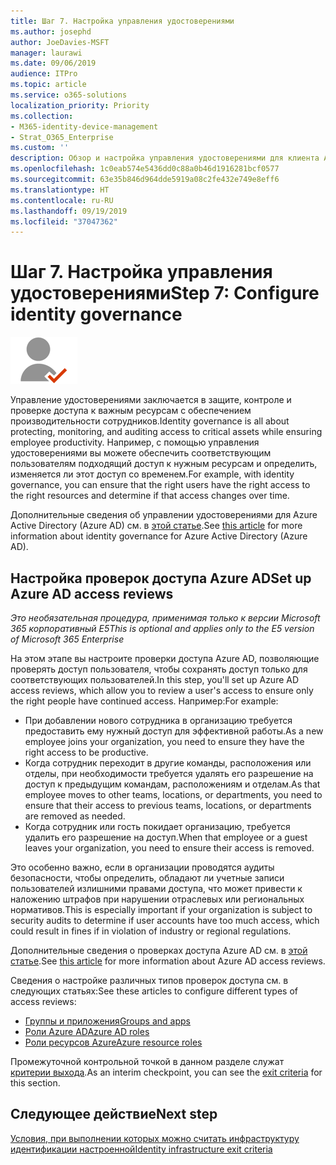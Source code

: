 ```yaml
---
title: Шаг 7. Настройка управления удостоверениями
ms.author: josephd
author: JoeDavies-MSFT
manager: laurawi
ms.date: 09/06/2019
audience: ITPro
ms.topic: article
ms.service: o365-solutions
localization_priority: Priority
ms.collection:
- M365-identity-device-management
- Strat_O365_Enterprise
ms.custom: ''
description: Обзор и настройка управления удостоверениями для клиента Azure AD.
ms.openlocfilehash: 1c0eab574e5436dd0c88a0b46d1916281bcf0577
ms.sourcegitcommit: 63e35b846d964dde5919a08c2fe432e749e8eff6
ms.translationtype: HT
ms.contentlocale: ru-RU
ms.lasthandoff: 09/19/2019
ms.locfileid: "37047362"
---
```

# <a name="step-7-configure-identity-governance"></a><span data-ttu-id="9b75c-103">Шаг 7. Настройка управления удостоверениями</span><span class="sxs-lookup"><span data-stu-id="9b75c-103">Step 7: Configure identity governance</span></span>

![](./media/deploy-foundation-infrastructure/identity_icon-small.png)

<span data-ttu-id="9b75c-104">Управление удостоверениями заключается в защите, контроле и проверке доступа к важным ресурсам с обеспечением производительности сотрудников.</span><span class="sxs-lookup"><span data-stu-id="9b75c-104">Identity governance is all about protecting, monitoring, and auditing access to critical assets while ensuring employee productivity.</span></span> <span data-ttu-id="9b75c-105">Например, с помощью управления удостоверениями вы можете обеспечить соответствующим пользователям подходящий доступ к нужным ресурсам и определить, изменяется ли этот доступ со временем.</span><span class="sxs-lookup"><span data-stu-id="9b75c-105">For example, with identity governance, you can ensure that the right users have the right access to the right resources and determine if that access changes over time.</span></span>

<span data-ttu-id="9b75c-106">Дополнительные сведения об управлении удостоверениями для Azure Active Directory (Azure AD) см. в [этой статье](https://docs.microsoft.com/azure/active-directory/governance/identity-governance-overview).</span><span class="sxs-lookup"><span data-stu-id="9b75c-106">See [this article](https://docs.microsoft.com/azure/active-directory/governance/identity-governance-overview) for more information about identity governance for Azure Active Directory (Azure AD).</span></span>

<a name="identity-access-reviews"></a>
## <a name="set-up-azure-ad-access-reviews"></a><span data-ttu-id="9b75c-107">Настройка проверок доступа Azure AD</span><span class="sxs-lookup"><span data-stu-id="9b75c-107">Set up Azure AD access reviews</span></span>

<span data-ttu-id="9b75c-108">*Это необязательная процедура, применимая только к версии Microsoft 365 корпоративный E5*</span><span class="sxs-lookup"><span data-stu-id="9b75c-108">*This is optional and applies only to the E5 version of Microsoft 365 Enterprise*</span></span>

<span data-ttu-id="9b75c-109">На этом этапе вы настроите проверки доступа Azure AD, позволяющие проверять доступ пользователя, чтобы сохранять доступ только для соответствующих пользователей.</span><span class="sxs-lookup"><span data-stu-id="9b75c-109">In this step, you'll set up Azure AD access reviews, which allow you to review a user's access to ensure only the right people have continued access.</span></span> <span data-ttu-id="9b75c-110">Например:</span><span class="sxs-lookup"><span data-stu-id="9b75c-110">For example:</span></span>

- <span data-ttu-id="9b75c-111">При добавлении нового сотрудника в организацию требуется предоставить ему нужный доступ для эффективной работы.</span><span class="sxs-lookup"><span data-stu-id="9b75c-111">As a new employee joins your organization, you need to ensure they have the right access to be productive.</span></span>
- <span data-ttu-id="9b75c-112">Когда сотрудник переходит в другие команды, расположения или отделы, при необходимости требуется удалять его разрешение на доступ к предыдущим командам, расположениям и отделам.</span><span class="sxs-lookup"><span data-stu-id="9b75c-112">As that employee moves to other teams, locations, or departments, you need to ensure that their access to previous teams, locations, or departments are removed as needed.</span></span>
- <span data-ttu-id="9b75c-113">Когда сотрудник или гость покидает организацию, требуется удалить его разрешение на доступ.</span><span class="sxs-lookup"><span data-stu-id="9b75c-113">When that employee or a guest leaves your organization, you need to ensure their access is removed.</span></span>

<span data-ttu-id="9b75c-114">Это особенно важно, если в организации проводятся аудиты безопасности, чтобы определить, обладают ли учетные записи пользователей излишними правами доступа, что может привести к наложению штрафов при нарушении отраслевых или региональных нормативов.</span><span class="sxs-lookup"><span data-stu-id="9b75c-114">This is especially important if your organization is subject to security audits to determine if user accounts have too much access, which could result in fines if in violation of industry or regional regulations.</span></span>

<span data-ttu-id="9b75c-115">Дополнительные сведения о проверках доступа Azure AD см. в [этой статье](https://docs.microsoft.com/azure/active-directory/governance/access-reviews-overview).</span><span class="sxs-lookup"><span data-stu-id="9b75c-115">See [this article](https://docs.microsoft.com/azure/active-directory/governance/access-reviews-overview) for more information about Azure AD access reviews.</span></span>

<span data-ttu-id="9b75c-116">Сведения о настройке различных типов проверок доступа см. в следующих статьях:</span><span class="sxs-lookup"><span data-stu-id="9b75c-116">See these articles to configure different types of access reviews:</span></span>

- [<span data-ttu-id="9b75c-117">Группы и приложения</span><span class="sxs-lookup"><span data-stu-id="9b75c-117">Groups and apps</span></span>](https://docs.microsoft.com/azure/active-directory/governance/create-access-review)
- [<span data-ttu-id="9b75c-118">Роли Azure AD</span><span class="sxs-lookup"><span data-stu-id="9b75c-118">Azure AD roles</span></span>](https://docs.microsoft.com/azure/active-directory/privileged-identity-management/pim-how-to-start-security-review?toc=%2fazure%2factive-directory%2fgovernance%2ftoc.json)
- [<span data-ttu-id="9b75c-119">Роли ресурсов Azure</span><span class="sxs-lookup"><span data-stu-id="9b75c-119">Azure resource roles</span></span>](https://docs.microsoft.com/azure/active-directory/privileged-identity-management/pim-resource-roles-start-access-review?toc=%2fazure%2factive-directory%2fgovernance%2ftoc.json)

<span data-ttu-id="9b75c-120">Промежуточной контрольной точкой в данном разделе служат [критерии выхода](identity-exit-criteria.md#crit-identity-access-reviews).</span><span class="sxs-lookup"><span data-stu-id="9b75c-120">As an interim checkpoint, you can see the [exit criteria](identity-exit-criteria.md#crit-identity-access-reviews) for this section.</span></span>

## <a name="next-step"></a><span data-ttu-id="9b75c-121">Следующее действие</span><span class="sxs-lookup"><span data-stu-id="9b75c-121">Next step</span></span>

[<span data-ttu-id="9b75c-122">Условия, при выполнении которых можно считать инфраструктуру идентификации настроенной</span><span class="sxs-lookup"><span data-stu-id="9b75c-122">Identity infrastructure exit criteria</span></span>](identity-exit-criteria.md)

